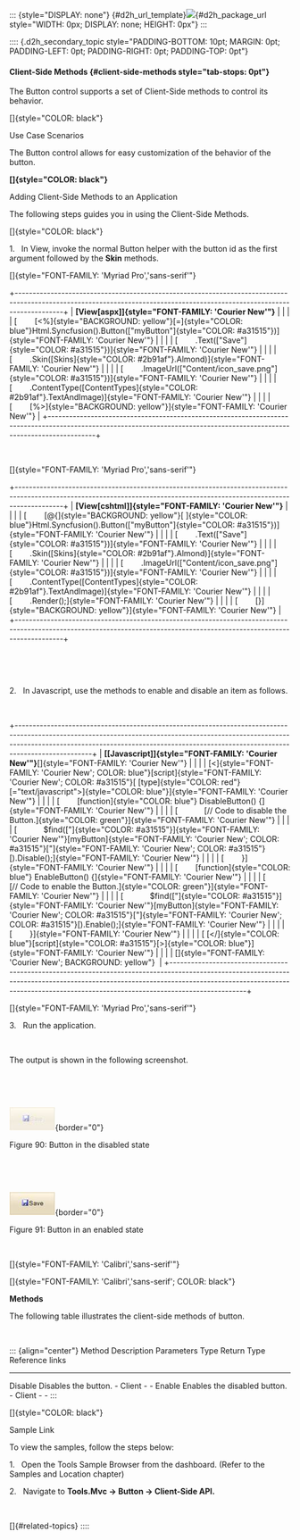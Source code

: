 ::: {style="DISPLAY: none"}
[](ms-xhelp:///?Id=d2h_url_template){#d2h_url_template}![](!package_url!){#d2h_package_url style="WIDTH: 0px; DISPLAY: none; HEIGHT: 0px"}
:::

:::: {.d2h_secondary_topic style="PADDING-BOTTOM: 10pt; MARGIN: 0pt; PADDING-LEFT: 0pt; PADDING-RIGHT: 0pt; PADDING-TOP: 0pt"}
#### Client-Side Methods {#client-side-methods style="tab-stops: 0pt"}

The Button control supports a set of Client-Side methods to control its behavior.

[]{style="COLOR: black"} 

Use Case Scenarios

The Button control allows for easy customization of the behavior of the button.

**[]{style="COLOR: black"}** 

Adding Client-Side Methods to an Application

The following steps guides you in using the Client-Side Methods.

[]{style="COLOR: black"} 

1.   In View, invoke the normal Button helper with the button id as the first argument followed by the **Skin** methods.

[]{style="FONT-FAMILY: 'Myriad Pro','sans-serif'"} 

+-------------------------------------------------------------------------------------------------------------------------------------------------------------------------+
| **[View\[aspx\]]{style="FONT-FAMILY: 'Courier New'"}**                                                                                                                  |
|                                                                                                                                                                         |
| [        [\<%]{style="BACKGROUND: yellow"}[=]{style="COLOR: blue"}Html.Syncfusion().Button([\"myButton\"]{style="COLOR: #a31515"})]{style="FONT-FAMILY: 'Courier New'"} |
|                                                                                                                                                                         |
| [        .Text([\"Save\"]{style="COLOR: #a31515"})]{style="FONT-FAMILY: 'Courier New'"}                                                                                 |
|                                                                                                                                                                         |
| [        .Skin([Skins]{style="COLOR: #2b91af"}.Almond)]{style="FONT-FAMILY: 'Courier New'"}                                                                             |
|                                                                                                                                                                         |
| [        .ImageUrl([\"Content/icon_save.png\"]{style="COLOR: #a31515"})]{style="FONT-FAMILY: 'Courier New'"}                                                            |
|                                                                                                                                                                         |
| [        .ContentType([ContentTypes]{style="COLOR: #2b91af"}.TextAndImage)]{style="FONT-FAMILY: 'Courier New'"}                                                         |
|                                                                                                                                                                         |
| [        [%\>]{style="BACKGROUND: yellow"}]{style="FONT-FAMILY: 'Courier New'"}                                                                                         |
+-------------------------------------------------------------------------------------------------------------------------------------------------------------------------+

 

[]{style="FONT-FAMILY: 'Myriad Pro','sans-serif'"} 

+-------------------------------------------------------------------------------------------------------------------------------------------------------------------------+
| **[View\[cshtml\]]{style="FONT-FAMILY: 'Courier New'"}**                                                                                                                |
|                                                                                                                                                                         |
| [        [\@{]{style="BACKGROUND: yellow"}[ ]{style="COLOR: blue"}Html.Syncfusion().Button([\"myButton\"]{style="COLOR: #a31515"})]{style="FONT-FAMILY: 'Courier New'"} |
|                                                                                                                                                                         |
| [        .Text([\"Save\"]{style="COLOR: #a31515"})]{style="FONT-FAMILY: 'Courier New'"}                                                                                 |
|                                                                                                                                                                         |
| [        .Skin([Skins]{style="COLOR: #2b91af"}.Almond)]{style="FONT-FAMILY: 'Courier New'"}                                                                             |
|                                                                                                                                                                         |
| [        .ImageUrl([\"Content/icon_save.png\"]{style="COLOR: #a31515"})]{style="FONT-FAMILY: 'Courier New'"}                                                            |
|                                                                                                                                                                         |
| [        .ContentType([ContentTypes]{style="COLOR: #2b91af"}.TextAndImage)]{style="FONT-FAMILY: 'Courier New'"}                                                         |
|                                                                                                                                                                         |
| [        .Render();]{style="FONT-FAMILY: 'Courier New'"}                                                                                                                |
|                                                                                                                                                                         |
| [        [}]{style="BACKGROUND: yellow"}]{style="FONT-FAMILY: 'Courier New'"}                                                                                           |
+-------------------------------------------------------------------------------------------------------------------------------------------------------------------------+

 

 

2.   In Javascript, use the methods to enable and disable an item as follows.

 

+---------------------------------------------------------------------------------------------------------------------------------------------------------------------------------------------------------------------------------------------------------------+
| **[\[Javascript\]]{style="FONT-FAMILY: 'Courier New'"}**[]{style="FONT-FAMILY: 'Courier New'"}                                                                                                                                                                |
|                                                                                                                                                                                                                                                               |
| [\<]{style="FONT-FAMILY: 'Courier New'; COLOR: blue"}[script]{style="FONT-FAMILY: 'Courier New'; COLOR: #a31515"}[ [type]{style="COLOR: red"}[=\"text/javascript\"\>]{style="COLOR: blue"}]{style="FONT-FAMILY: 'Courier New'"}                               |
|                                                                                                                                                                                                                                                               |
| [        [function]{style="COLOR: blue"} DisableButton() {]{style="FONT-FAMILY: 'Courier New'"}                                                                                                                                                               |
|                                                                                                                                                                                                                                                               |
| [            [// Code to disable the Button.]{style="COLOR: green"}]{style="FONT-FAMILY: 'Courier New'"}                                                                                                                                                      |
|                                                                                                                                                                                                                                                               |
| [            \$find([\"]{style="COLOR: #a31515"}]{style="FONT-FAMILY: 'Courier New'"}[myButton]{style="FONT-FAMILY: 'Courier New'; COLOR: #a31515"}[\"]{style="FONT-FAMILY: 'Courier New'; COLOR: #a31515"}[).Disable();]{style="FONT-FAMILY: 'Courier New'"} |
|                                                                                                                                                                                                                                                               |
| [        }]{style="FONT-FAMILY: 'Courier New'"}                                                                                                                                                                                                               |
|                                                                                                                                                                                                                                                               |
| [        [function]{style="COLOR: blue"} EnableButton() {]{style="FONT-FAMILY: 'Courier New'"}                                                                                                                                                                |
|                                                                                                                                                                                                                                                               |
| [            [// Code to enable the Button.]{style="COLOR: green"}]{style="FONT-FAMILY: 'Courier New'"}                                                                                                                                                       |
|                                                                                                                                                                                                                                                               |
| [            \$find([\"]{style="COLOR: #a31515"}]{style="FONT-FAMILY: 'Courier New'"}[myButton]{style="FONT-FAMILY: 'Courier New'; COLOR: #a31515"}[\"]{style="FONT-FAMILY: 'Courier New'; COLOR: #a31515"}[).Enable();]{style="FONT-FAMILY: 'Courier New'"}  |
|                                                                                                                                                                                                                                                               |
| [        }]{style="FONT-FAMILY: 'Courier New'"}                                                                                                                                                                                                               |
|                                                                                                                                                                                                                                                               |
| [ [\</]{style="COLOR: blue"}[script]{style="COLOR: #a31515"}[\>]{style="COLOR: blue"}]{style="FONT-FAMILY: 'Courier New'"}                                                                                                                                    |
|                                                                                                                                                                                                                                                               |
| []{style="FONT-FAMILY: 'Courier New'; BACKGROUND: yellow"}                                                                                                                                                                                                    |
+---------------------------------------------------------------------------------------------------------------------------------------------------------------------------------------------------------------------------------------------------------------+

[]{style="FONT-FAMILY: 'Myriad Pro','sans-serif'"} 

3.   Run the application.

 

The output is shown in the following screenshot.

 

 

![](ImagesExt/image56_103.jpg){border="0"}

Figure 90: Button in the disabled state

 

 

![](ImagesExt/image56_83.jpg){border="0"}

Figure 91: Button in an enabled state

 

[]{style="FONT-FAMILY: 'Calibri','sans-serif'"} 

[]{style="FONT-FAMILY: 'Calibri','sans-serif'; COLOR: black"} 

**Methods**

The following table illustrates the client-side methods of button.

 

::: {align="center"}
  Method    Description                    Parameters   Type     Return Type   Reference links
  --------- ------------------------------ ------------ -------- ------------- -----------------
  Disable   Disables the button.           \-           Client   \-            \-
  Enable    Enables the disabled button.   \-           Client   \-            \-
:::

[]{style="COLOR: black"} 

Sample Link

To view the samples, follow the steps below:

1.   Open the Tools Sample Browser from the dashboard. (Refer to the Samples and Location chapter)

2.   Navigate to **Tools.Mvc -\> Button -\> Client-Side API.**

 

[]{#related-topics}
::::
